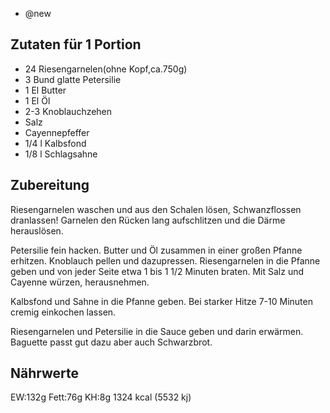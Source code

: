 - @new

## Zutaten für 1 Portion
- 24 Riesengarnelen(ohne Kopf,ca.750g)
- 3 Bund glatte Petersilie
- 1 El Butter
- 1 El Öl
- 2-3 Knoblauchzehen
- Salz
- Cayennepfeffer
- 1/4 l Kalbsfond
- 1/8 l Schlagsahne

## Zubereitung
Riesengarnelen waschen und aus den Schalen lösen, Schwanzflossen dranlassen!  Garnelen den Rücken lang aufschlitzen und die Därme herauslösen.

Petersilie fein hacken. Butter und Öl zusammen in einer großen Pfanne erhitzen. Knoblauch pellen und dazupressen. Riesengarnelen in die Pfanne geben und von jeder Seite etwa 1 bis 1 1/2 Minuten braten.  Mit Salz und Cayenne würzen, herausnehmen.

Kalbsfond und Sahne in die Pfanne geben.  Bei starker Hitze 7-10 Minuten cremig einkochen lassen.

Riesengarnelen und Petersilie in die Sauce geben und darin erwärmen.
Baguette passt gut dazu aber auch Schwarzbrot.

## Nährwerte
EW:132g
Fett:76g
KH:8g
1324 kcal (5532 kj)
